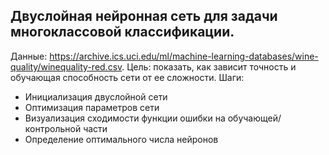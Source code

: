 ##  Двуслойная нейронная сеть для задачи многоклассовой классификации. 
Данные: https://archive.ics.uci.edu/ml/machine-learning-databases/wine-quality/winequality-red.csv. 
Цель: показать, как зависит точность и обучающая способность сети от ее сложности.
Шаги:  
- Инициализация двуслойной сети 
- Оптимизация параметров сети
- Визуализация сходимости функции ошибки на обучающей/контрольной части
- Определение оптимального числа нейронов

